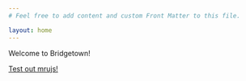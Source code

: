 ```yaml
---
# Feel free to add content and custom Front Matter to this file.

layout: home
---
```


Welcome to Bridgetown!

[Test out mrujs!](/mrujs-form)
